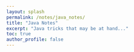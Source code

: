```yaml
---
layout: splash
permalink: /notes/java_notes/
title: "Java Notes"
excerpt: "Java tricks that may be at hand..."
toc: true
author_profile: false
---
```

